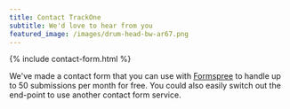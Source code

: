 ```yaml
---
title: Contact TrackOne
subtitle: We'd love to hear from you
featured_image: /images/drum-head-bw-ar67.png
---
```


{% include contact-form.html %}

We've made a contact form that you can use with [Formspree](https://formspree.io/create/jekyllthemes) to handle up to 50 submissions per month for free. You could also easily switch out the end-point to use another contact form service.
